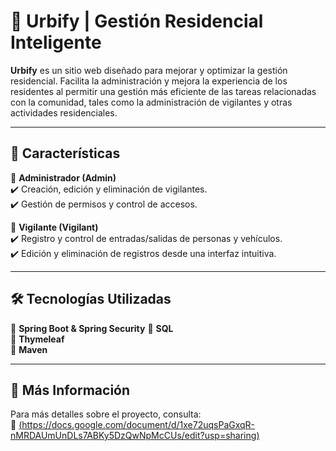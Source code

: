 # 🌆 Urbify | Gestión Residencial Inteligente  

**Urbify** es un sitio web diseñado para mejorar y optimizar la gestión residencial. Facilita la administración y mejora la experiencia de los residentes al permitir una gestión más eficiente de las tareas relacionadas con la comunidad, tales como la administración de vigilantes y otras actividades residenciales.

---

## 🚀 Características  

🔹 **Administrador (Admin)**  
✔️ Creación, edición y eliminación de vigilantes.  
✔️ Gestión de permisos y control de accesos.  

🔹 **Vigilante (Vigilant)**  
✔️ Registro y control de entradas/salidas de personas y vehículos.  
✔️ Edición y eliminación de registros desde una interfaz intuitiva.  

---

## 🛠️ Tecnologías Utilizadas  

🔹 **Spring Boot & Spring Security**
🔹 **SQL**   
🔹 **Thymeleaf**  
🔹 **Maven**  

---

## 📖 Más Información  

Para más detalles sobre el proyecto, consulta:  
📄 [(https://docs.google.com/document/d/1xe72uqsPaGxqR-nMRDAUmUnDLs7ABKy5DzQwNpMcCUs/edit?usp=sharing)](#)  

